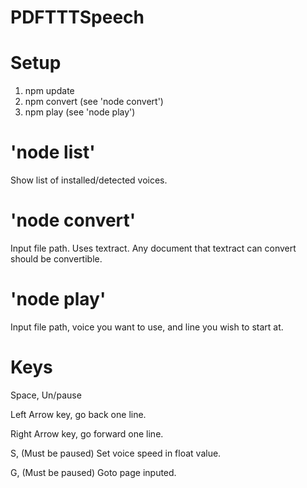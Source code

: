 # PDFTTTSpeech

# Setup
1. npm update
2. npm convert (see 'node convert')
3. npm play (see 'node play')

# 'node list'
 Show list of installed/detected voices.

# 'node convert'
 Input file path. Uses textract. Any document that textract can convert should be convertible.

# 'node play'
 Input file path, voice you want to use, and line you wish to start at.

# Keys
 Space, Un/pause
 
 Left Arrow key, go back one line.
 
 Right Arrow key, go forward one line.
 
 S, (Must be paused) Set voice speed in float value.
 
 G, (Must be paused) Goto page inputed.
